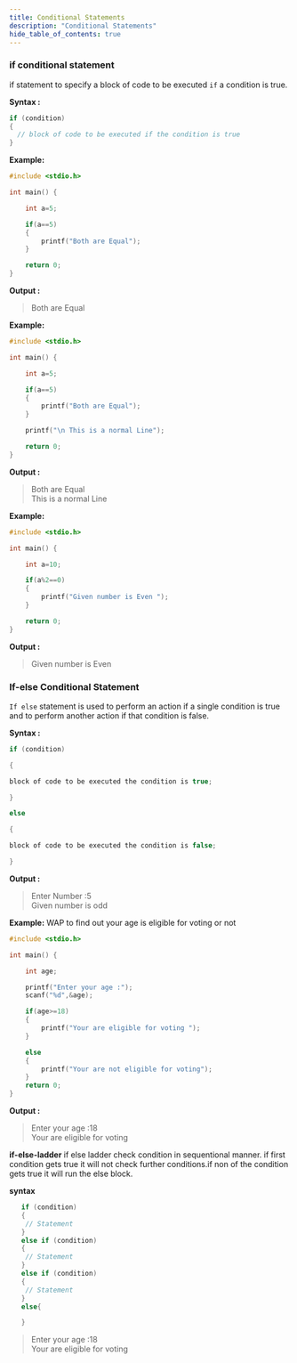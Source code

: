```yaml
---
title: Conditional Statements
description: "Conditional Statements"
hide_table_of_contents: true
---
```


### if conditional statement

if statement to specify a block of code to be executed `if` a condition is true.

**Syntax :**

```c
if (condition)
{
  // block of code to be executed if the condition is true
}
```

**Example:**

```c
#include <stdio.h>

int main() {

    int a=5;

    if(a==5)
    {
        printf("Both are Equal");
    }

    return 0;
}
```

**Output :**

> Both are Equal

**Example:**

```c
#include <stdio.h>

int main() {

    int a=5;

    if(a==5)
    {
        printf("Both are Equal");
    }

    printf("\n This is a normal Line");

    return 0;
}
```

**Output :**

> Both are Equal  
> This is a normal Line

**Example:**

```c
#include <stdio.h>

int main() {

    int a=10;

    if(a%2==0)
    {
        printf("Given number is Even ");
    }

    return 0;
}
```

**Output :**

> Given number is Even

### If-else Conditional Statement

`If else` statement is used to perform an action if a single condition is true and to perform another action if that condition is false.

**Syntax :**

```c
if (condition)

{

block of code to be executed the condition is true;

}

else

{

block of code to be executed the condition is false;

}
```

**Output :**

> Enter Number :5  
> Given number is odd

**Example:** WAP to find out your age is eligible for voting or not

```c
#include <stdio.h>

int main() {

    int age;

    printf("Enter your age :");
    scanf("%d",&age);

    if(age>=18)
    {
        printf("Your are eligible for voting ");
    }

    else
    {
        printf("Your are not eligible for voting");
    }
    return 0;
}
```

**Output :**

> Enter your age :18  
> Your are eligible for voting

**if-else-ladder**
if else ladder check condition in sequentional manner. if first condition gets true it will not check further conditions.if non of the condition gets true it will run the else block.

**syntax**

```c
   if (condition)
   {
    // Statement
   }
   else if (condition)
   {
    // Statement
   }
   else if (condition)
   {
    // Statement
   }
   else{

   }
```

> Enter your age :18  
> Your are eligible for voting
